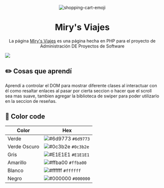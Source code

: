 <p align="center">
<img src="https://img.icons8.com/?size=55&id=pcSCt7XWItpW&format=png&color=000000" alt="shopping-cart-emoji">

</p>
<h1 align="center">Miry's Viajes</h1>
<p align="center">La página <a href="https://mirys.vercel.app/" target="_blank">Miry's Viajes</a> es una página hecha en PHP para el proyecto de Administración DE Proyectos de Software</p>

<img src="src/img/website.png">

## ✏️ Cosas que aprendí

Aprendí a controlar el DOM para mostrar diferente clases al interactuar con él como resaltar enlaces al pasar por cierta seccion o hacer que el scroll sea mas suave, tambien agregar la biblioteca de swiper para poder utilizarlo en la seccion de reseñas.

## 🎨 Color code

| Color           | Hex                                                                |
| ----------------|--------------------------------------------------------------------|
| Verde           | ![#6d9773](https://via.placeholder.com/10/6d9773?text=+) `#6d9773` |
| Verde Oscuro    | ![#0c3b2e](https://via.placeholder.com/10/0c3b2e?text=+) `#0c3b2e` |
| Gris            | ![#E1E1E1](https://via.placeholder.com/10/E1E1E1?text=+) `#E1E1E1` |
| Amarillo        | ![#ffba00](https://via.placeholder.com/10/ffba00?text=+) `#ffba00` |
| Blanco          | ![#ffffff](https://via.placeholder.com/10/ffffff?text=+) `#ffffff` |
| Negro           | ![#000000](https://via.placeholder.com/10/000000?text=+) `#000000` |
